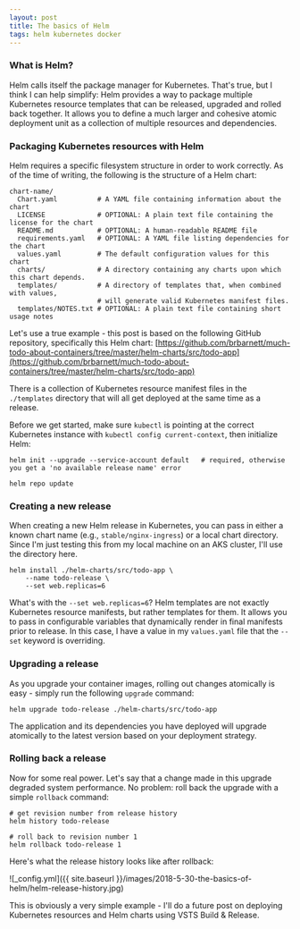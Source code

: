 ```yaml
---
layout: post
title: The basics of Helm
tags: helm kubernetes docker
---
```


### What is Helm?
Helm calls itself the package manager for Kubernetes. That's true, but I think I can help simplify: Helm provides a way to package multiple Kubernetes resource templates that can be released, upgraded and rolled back together. It allows you to define a much larger and cohesive atomic deployment unit as a collection of multiple resources and dependencies.

### Packaging Kubernetes resources with Helm
Helm requires a specific filesystem structure in order to work correctly. As of the time of writing, the following is the structure of a Helm chart:
```
chart-name/
  Chart.yaml          # A YAML file containing information about the chart
  LICENSE             # OPTIONAL: A plain text file containing the license for the chart
  README.md           # OPTIONAL: A human-readable README file
  requirements.yaml   # OPTIONAL: A YAML file listing dependencies for the chart
  values.yaml         # The default configuration values for this chart
  charts/             # A directory containing any charts upon which this chart depends.
  templates/          # A directory of templates that, when combined with values,
                      # will generate valid Kubernetes manifest files.
  templates/NOTES.txt # OPTIONAL: A plain text file containing short usage notes
```

Let's use a true example - this post is based on the following GitHub repository, specifically this Helm chart:
[https://github.com/brbarnett/much-todo-about-containers/tree/master/helm-charts/src/todo-app](https://github.com/brbarnett/much-todo-about-containers/tree/master/helm-charts/src/todo-app)

There is a collection of Kubernetes resource manifest files in the `./templates` directory that will all get deployed at the same time as a release. 

Before we get started, make sure `kubectl` is pointing at the correct Kubernetes instance with `kubectl config current-context`, then initialize Helm:

```
helm init --upgrade --service-account default   # required, otherwise you get a 'no available release name' error

helm repo update
```

### Creating a new release
When creating a new Helm release in Kubernetes, you can pass in either a known chart name (e.g., `stable/nginx-ingress`) or a local chart directory. Since I'm just testing this from my local machine on an AKS cluster, I'll use the directory here. 

```
helm install ./helm-charts/src/todo-app \
    --name todo-release \
    --set web.replicas=6
```

What's with the `--set web.replicas=6`? Helm templates are not exactly Kubernetes resource manifests, but rather templates for them. It allows you to pass in configurable variables that dynamically render in final manifests prior to release. In this case, I have a value in my `values.yaml` file that the `--set` keyword is overriding.

### Upgrading a release
As you upgrade your container images, rolling out changes atomically is easy - simply run the following `upgrade` command:

```
helm upgrade todo-release ./helm-charts/src/todo-app
```
The application and its dependencies you have deployed will upgrade atomically to the latest version based on your deployment strategy.

### Rolling back a release
Now for some real power. Let's say that a change made in this upgrade degraded system performance. No problem: roll back the upgrade with a simple `rollback` command:

```
# get revision number from release history
helm history todo-release

# roll back to revision number 1
helm rollback todo-release 1
```

Here's what the release history looks like after rollback:

![_config.yml]({{ site.baseurl }}/images/2018-5-30-the-basics-of-helm/helm-release-history.jpg)

This is obviously a very simple example - I'll do a future post on deploying Kubernetes resources and Helm charts using VSTS Build & Release.